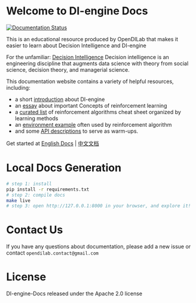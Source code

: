 # Welcome to DI-engine Docs

[![Documentation Status](https://readthedocs.org/projects/di-engine-docs/badge/?version=latest)](https://di-engine-docs.readthedocs.io/en/latest/?badge=latest)


This is an educational resource produced by OpenDILab that makes it easier to learn about Decision Intelligence and DI-engine

For the unfamiliar: [Decision Intelligence](https://en.wikipedia.org/wiki/Decision_intelligence#Relationship_to_artificial_intelligence_and_machine_learning) Decision intelligence is an engineering discipline that augments data science with theory from social science, decision theory, and managerial science.

This documentation website contains a variety of helpful resources, including:

- a short [introduction](https://di-engine-docs.readthedocs.io/en/latest/00_intro/index.html) about DI-engine
- an [essay](https://di-engine-docs.readthedocs.io/en/latest/10_concepts/basic_rl.html) about  important Concepts of reinforcement learning
- a [curated list](https://di-engine-docs.readthedocs.io/en/latest/12_policies/index.html) of reinforcement algorithms cheat sheet organized by learning methods
- an [environment example](https://di-engine-docs.readthedocs.io/en/latest/13_envs/index.html) often used by reinforcement algorithm
- and some [API descriptions](https://di-engine-docs.readthedocs.io/en/latest/05_api_doc/index.html) to serve as warm-ups.

Get started at
[English Docs](https://di-engine-docs.readthedocs.io/en/latest/index.html) | 
[中文文档](https://di-engine-docs.readthedocs.io/zh_CN/latest/index.html)

# Local Docs Generation
```bash
# step 1: install
pip install -r requirements.txt
# step 2: compile docs
make live
# step 3: open http://127.0.0.1:8000 in your browser, and explore it!
```

# Contact Us
If you have any questions about documentation, please add a new issue or contact `opendilab.contact@gmail.com`

# License

DI-engine-Docs released under the Apache 2.0 license
